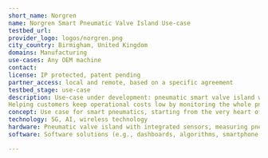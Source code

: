 ```yaml
---
short_name: Norgren
name: Norgren Smart Pneumatic Valve Island Use-case
testbed_url: 
provider_logo: logos/norgren.png
city_country: Birmigham, United Kingdom
domains: Manufacturing
use-cases: Any OEM machine
contact: 
license: IP protected, patent pending 
partner_access: local and remote, based on a specific agreement
testbed_stage: use-case
description: Use-case under development: pneumatic smart valve island with integrated sensing capabilities, edge data processing; local (on-local-display and/or PLC) and/or remote data visualization, including on the cloud. Currently, product in prototype phase; physical demo rig available. Patent pending. 
Helping customers keep operational costs low by monitoring the whole pneumatic system (up-and-down-stream); helps avoiding downtime, identifying, predicting faults and provide advice on how to fix them; predicting components end-of-life and help users replacing faulty products fast; also helps keeping costs low by monitoring compressed air consumption, identifying, and stopping leakages
concept: Use case for smart pneumatics, starting from the very heart of a pneumatics system, thus the valve island. Test & learn about AI, machine learning, 5G, wireless technology, APIs
technology: 5G, AI, wireless technology
hardware: Pneumatic valve island with integrated sensors, measuring pneumatics KPIs, (e.g., pressure, flow), predicting life cycle, monitoring air consumption, monitoring components up-/down-stream, faults identification; IIoT gateway (OPC-UA and MQTT communication).
software: Software solutions (e.g., dashboards, algorithms, smartphone app) to provide actionable insights and pneumatics utilization best advice

---
```

